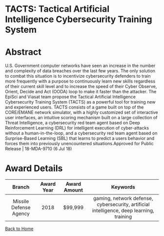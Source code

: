 
TACTS: Tactical Artificial Intelligence Cybersecurity Training System
=====================================================================

# Abstract


U.S. Government computer networks have seen an increase in the number and complexity of data breaches over the last few years. The only solution to combat this situation is to incentivize cybersecurity defenders to train more frequently with a purpose to continuously learn new skills regardless of their current skill level and to increase the speed of their Cyber Observe, Orient, Decide and Act (OODA) loop to make it faster than the attacker. The EpiSci and Viasat team propose the Tactical Artificial Intelligence Cybersecurity Training System (TACTS) as a powerful tool for training new and experienced users. TACTS consists of a game built on top of the CORE/EMANE network simulator, with a highly customized set of interactive user interfaces, an intuitive scoring mechanism built on a large collection of Threat Intelligence, a cybersecurity red team agent based on Deep Reinforcement Learning (DRL) for intelligent execution of cyber-attacks without a human-in-the-loop, and a cybersecurity red team agent based on Surprise-Based Learning (SBL) that learns to predict a users behavior and forces them into previously unencountered situations.Approved for Public Release | 18-MDA-9710 (6 Jul 18)  

# Award Details

|Branch|Award Year|Award Amount|Keywords|
| :---: | :---: | :---: | :---: |
|Missile Defense Agency|2018|$99,999|gaming, network defense, cybersecurity, artificial intelligence, deep learning, training|
  
  


[Back to Home](https://github.com/chrischow/dod_sbir_awards/Reports/CC/#1144)